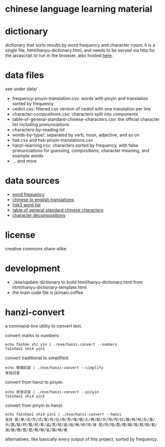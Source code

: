 # chinese language learning material

# dictionary
dictionary that sorts results by word frequency and character count. it is a single file, html/hanyu-dictionary.html, and needs to be served via http for the javascript to run in the browser. also hosted [here](http://sph.mn/other/chinese/hanyu-dictionary.html).

# data files
see under data/
* frequency-pinyin-translation.csv: words with pinyin and translation sorted by frequency
* cedict.csv: filtered csv version of cedict with one translation per line
* character-compositions.csv: characters split into components
* table-of-general-standard-chinese-characters.csv: the official character list including pronunciations
* characters-by-reading.txt
* words-by-type/: separated by verb, noun, adjective, and so on
* hsk.csv and hsk-pinyin-translations.csv
* hanzi-learning.csv: characters sorted by frequency, with false pronunciations for guessing, compositions, character meaning, and example words
* ... and more

# data sources
* [word frequency](https://github.com/ernop/anki-chinese-word-frequency/blob/master/internet-zh.num)
* [chinese to english translations](https://www.mdbg.net/chinese/dictionary?page=cc-cedict)
* [hsk3 word list](https://github.com/krmanik/HSK-3.0-words-list/tree/main)
* [table of general standard chinese characters](https://en.wiktionary.org/wiki/Appendix:Table_of_General_Standard_Chinese_Characters)
* [character decompositions](https://en.wiktionary.org)

# license
creative commons share-alike

# development
* ./exe/update-dictionary to build html/hanyu-dictionary.html from html/hanyu-dictionary-template.html
* the main code file is js/main.coffee

# hanzi-convert
a command-line utility to convert text.

convert marks to numbers:
~~~
echo fāshāo shì yīn | ./exe/hanzi-convert --numbers
fa1shao1 shi4 yin1
~~~

convert traditional to simplified:
~~~
echo 發燒試音 | ./exe/hanzi-convert --simplify
发烧试音
~~~

convert from hanzi to pinyin:
~~~
echo 发烧试音 | ./exe/hanzi-convert --pinyin
fa1shao1 shi4 yin1
~~~

convert from pinyin to hanzi:
~~~
echo fa1shao1 shi4 yin1 | ./exe/hanzi-convert --hanzi
发烧 是/事/试/市/式/室/世/仕/侍/势/嗜/噬/士/奭/弑/忕/恃/戺/拭/揓/柿/栻/氏/澨/示/筮/舐/莳/螫/视/誓/谥/贳/轼/逝/适/释/铈/饰/𬤊 因/阴/喑/垔/堙/姻/愔/慇/殷/氤/洇/瘖/禋/筃/茵/裀/铟/音/骃/𬘡/𬮱
~~~

alternatives, like basically every output of this project, sorted by frequency.